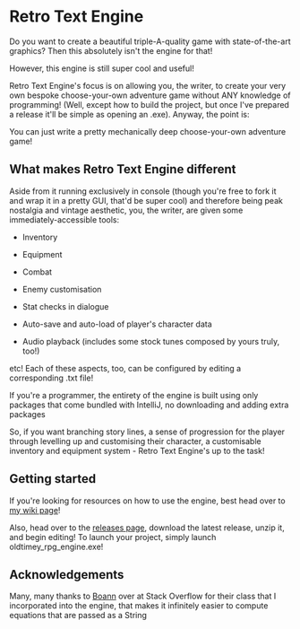 # Retro Text Engine

Do you want to create a beautiful triple-A-quality game with state-of-the-art graphics? Then this absolutely isn't the engine for that!

However, this engine is still super cool and useful!

Retro Text Engine's focus is on allowing you, the writer, to create your very own bespoke choose-your-own adventure game without ANY knowledge of programming! (Well, except how to build the project, but once I've prepared a release it'll be simple as opening an .exe). Anyway, the point is:

You can just write a pretty mechanically deep choose-your-own adventure game!

## What makes Retro Text Engine different

Aside from it running exclusively in console (though you're free to fork it and wrap it in a pretty GUI, that'd be super cool) and therefore being peak nostalgia and vintage aesthetic, you, the writer, are given some immediately-accessible tools:

* Inventory

* Equipment

* Combat

* Enemy customisation

* Stat checks in dialogue

* Auto-save and auto-load of player's character data

* Audio playback (includes some stock tunes composed by yours truly, too!)

etc! Each of these aspects, too, can be configured by editing a corresponding .txt file!

If you're a programmer, the entirety of the engine is built using only packages that come bundled with IntelliJ, no downloading and adding extra packages

So, if you want branching story lines, a sense of progression for the player through levelling up and customising their character, a customisable inventory and equipment system - Retro Text Engine's up to the task!


## Getting started

If you're looking for resources on how to use the engine, best head over to [my wiki page](https://github.com/quad-indent/retro-text-engine/wiki)!

Also, head over to the [releases page](https://github.com/quad-indent/retro-text-engine/releases), download the latest release, unzip it, and begin editing! To launch your project, simply launch oldtimey_rpg_engine.exe!

## Acknowledgements

Many, many thanks to [Boann](https://stackoverflow.com/a/26227947) over at Stack Overflow for their class that I incorporated into the engine, that makes it infinitely easier to compute equations that are passed as a String
